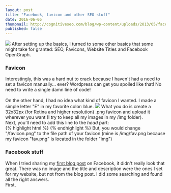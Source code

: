 ```yaml
---
layout: post
title: "Facebook, favicon and other SEO stuff"
date: 2016-06-05
thumbnail: http://cognitiveseo.com/blog/wp-content/uploads/2013/05/facebook-seo.png
published: false
---
```

<img class="postimg" src="http://cognitiveseo.com/blog/wp-content/uploads/2013/05/facebook-seo.png">
After setting up the basics, I turned to some other basics that some might take for granted: SEO, Favicons, Website Titles and Facebook OpenGraph. <br>
<h3>Favicon</h3>
Interestingly, this was a hard nut to crack because I haven't had a need to set a favicon manually... ever? Wordpress can get you spoiled like that! No need to write a single damn line of code! <br>
<br>
On the other hand, I had no idea what kind of favicon I wanted. I made a simple letter "E" in my favorite color: blue.
<img class="postimg" src="http://emiralkafagi.me/img/fav.png">
What you do is create a 32x32px (for Retina and higher resolution) .png favicon and upload it wherever you want (I try to keep all my images in my /img folder).<br>
Next, you'll need to add this line to the <i>head</i> part: <br>
{% highlight html %}
<link rel="shortcut icon" type="image/png" href="/favicon.png">
{% endhighlight %}
But, you would change "/favicon.png" to the file path of your favicon (mine is /img/fav.png because my favicon "fav.png" is located in the folder "img")
<h3>Facebook stuff</h3>
When I tried sharing my <a href="http://www.emiralkafagi.me/blog/2016/06/03/why-jekyll">first blog post</a> on Facebook, it didn't really look that great. There was no image and the title and description were the ones I set for my website, but not from the blog post. I did some searching and found all the right answers. <br>
First, 
